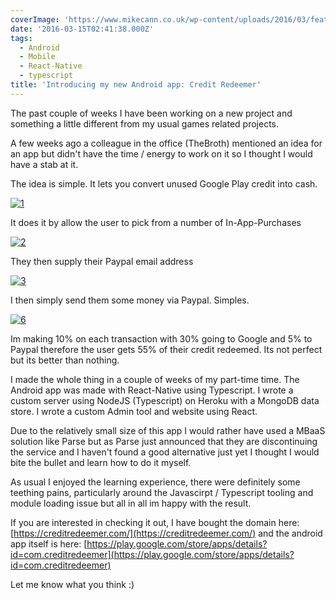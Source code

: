 ```yaml
---
coverImage: 'https://www.mikecann.co.uk/wp-content/uploads/2016/03/feature-1024x500.png'
date: '2016-03-15T02:41:38.000Z'
tags:
  - Android
  - Mobile
  - React-Native
  - typescript
title: 'Introducing my new Android app: Credit Redeemer'
---
```


The past couple of weeks I have been working on a new project and something a little different from my usual games related projects.

<!-- more -->

A few weeks ago a colleague in the office (TheBroth) mentioned an idea for an app but didn't have the time / energy to work on it so I thought I would have a stab at it.

The idea is simple. It lets you convert unused Google Play credit into cash.

[![1](https://www.mikecann.co.uk/wp-content/uploads/2016/03/1.png)](https://www.mikecann.co.uk/wp-content/uploads/2016/03/1.png)

It does it by allow the user to pick from a number of In-App-Purchases

[![2](https://www.mikecann.co.uk/wp-content/uploads/2016/03/2.png)](https://www.mikecann.co.uk/wp-content/uploads/2016/03/2.png)

They then supply their Paypal email address

[![3](https://www.mikecann.co.uk/wp-content/uploads/2016/03/3.png)](https://www.mikecann.co.uk/wp-content/uploads/2016/03/3.png)

I then simply send them some money via Paypal. Simples.

[![6](https://www.mikecann.co.uk/wp-content/uploads/2016/03/6.png)](https://www.mikecann.co.uk/wp-content/uploads/2016/03/6.png)

Im making 10% on each transaction with 30% going to Google and 5% to Paypal therefore the user gets 55% of their credit redeemed. Its not perfect but its better than nothing.

I made the whole thing in a couple of weeks of my part-time time. The Android app was made with React-Native using Typescript. I wrote a custom server using NodeJS (Typescript) on Heroku with a MongoDB data store. I wrote a custom Admin tool and website using React.

Due to the relatively small size of this app I would rather have used a MBaaS solution like Parse but as Parse just announced that they are discontinuing the service and I haven't found a good alternative just yet I thought I would bite the bullet and learn how to do it myself.

As usual I enjoyed the learning experience, there were definitely some teething pains, particularly around the Javascirpt / Typescript tooling and module loading issue but all in all im happy with the result.

If you are interested in checking it out, I have bought the domain here: [https://creditredeemer.com/](https://creditredeemer.com/) and the android app itself is here: [https://play.google.com/store/apps/details?id=com.creditredeemer](https://play.google.com/store/apps/details?id=com.creditredeemer)

Let me know what you think :)
